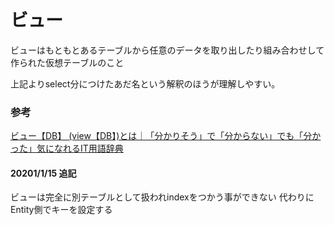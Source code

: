 # ビュー

ビューはもともとあるテーブルから任意のデータを取り出したり組み合わせして作られた仮想テーブルのこと

上記よりselect分につけたあだ名という解釈のほうが理解しやすい。

### 参考

[ビュー【DB】 (view【DB】)とは｜「分かりそう」で「分からない」でも「分かった」気になれるIT用語辞典](https://wa3.i-3-i.info/word17908.html)

#### 20201/1/15 追記

ビューは完全に別テーブルとして扱われindexをつかう事ができない
代わりにEntity側でキーを設定する